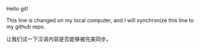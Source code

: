 Hello git!

This line is changed on my local computer, and I will synchronize this line to
my github repo.

让我们试一下汉语内容是否能够被完美同步。
